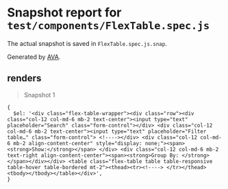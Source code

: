 # Snapshot report for `test/components/FlexTable.spec.js`

The actual snapshot is saved in `FlexTable.spec.js.snap`.

Generated by [AVA](https://ava.li).

## renders

> Snapshot 1

    {
      $el: '<div class="flex-table-wrapper"><div class="row"><div class="col-12 col-md-6 mb-2 text-center"><input type="text" placeholder="Search" class="form-control"></div> <div class="col-12 col-md-6 mb-2 text-center"><input type="text" placeholder="Filter table…" class="form-control"> <!----></div> <div class="col-12 col-md-6 mb-2 align-content-center" style="display: none;"><span><strong>Show:</strong></span> </div> <div class="col-12 col-md-6 mb-2 text-right align-content-center"><span><strong>Group By: </strong></span></div></div> <table class="flex-table table table-responsive table-hover table-bordered mt-2"><thead><tr><!----> </tr></thead> <tbody></tbody></table></div>',
    }
